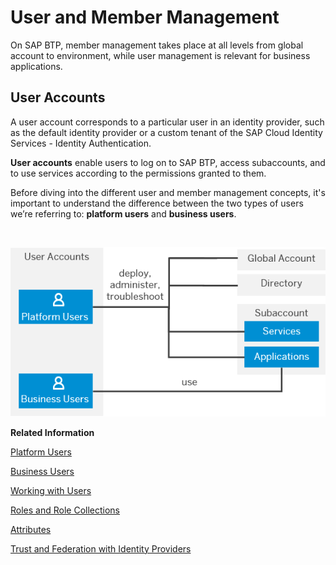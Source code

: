 <!-- loiocc1c676b43904066abb2a4838cbd0c37 -->

# User and Member Management

On SAP BTP, member management takes place at all levels from global account to environment, while user management is relevant for business applications.



<a name="loiocc1c676b43904066abb2a4838cbd0c37__section_ygb_5xw_jlb"/>

## User Accounts

A user account corresponds to a particular user in an identity provider, such as the default identity provider or a custom tenant of the SAP Cloud Identity Services - Identity Authentication.

**User accounts** enable users to log on to SAP BTP, access subaccounts, and to use services according to the permissions granted to them.

Before diving into the different user and member management concepts, it's important to understand the difference between the two types of users we’re referring to: **platform users** and **business users**.

![]()

![Platform Users and Business Users](images/user-accounts_27c8463.png)

**Related Information**  


[Platform Users](platform-users-4401316.md "Platform users are usually developers, administrators or operators who deploy, administer, and troubleshoot applications and services on SAP BTP. They’re the users that have full access and give certain permissions, for instance, at global account, directory, or subaccount level. Members only have basic access.")

[Business Users](business-users-2e68494.md "Business users use the applications that are deployed to SAP BTP. For example, the end users of SaaS apps or services, such as SAP Workflow service or SAP Cloud Integration, or end users of your custom applications are business users.")

[Working with Users](../50-administration-and-ops/working-with-users-2c91f88.md "In the SAP BTP cockpit, you can see the users of your global account or subaccount, user-related identity provider information, and their authorizations. In a user's overview, you can create and delete users, and assign role collections. You can also display an overview of the role collections, where you can drill down all the way to the role, and see the application that the role is belongs to.")

[Roles and Role Collections](../50-administration-and-ops/roles-and-role-collections-14a877c.md "Usually a role collection consists of one or multiple roles. You can use the SAP BTP cockpit to add or remove roles.")

[Attributes](../50-administration-and-ops/attributes-713f52a.md "Attributes use information that is specific to the user, for example the user's country. If the application developer in the Cloud Foundry environment of SAP BTP has created a country attribute to a role, this restricts the data a business user can see based on this attribute.")

[Trust and Federation with Identity Providers](../50-administration-and-ops/trust-and-federation-with-identity-providers-cb1bc8f.md "When setting up accounts you need to assign users. While we provide you with your first users to get you started, your organization has identity providers that you want to integrate.")


